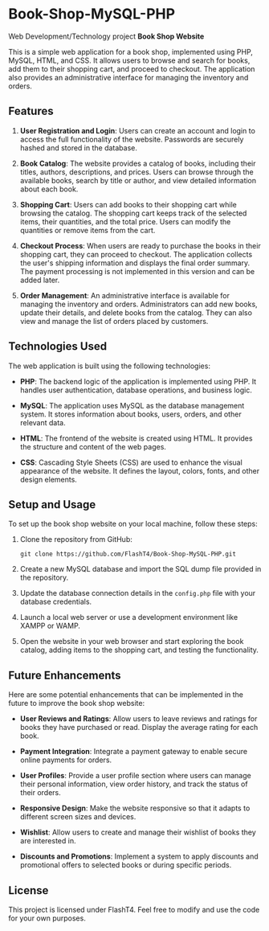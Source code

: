# Book-Shop-MySQL-PHP
Web Development/Technology project 
**Book Shop Website**

This is a simple web application for a book shop, implemented using PHP, MySQL, HTML, and CSS. It allows users to browse and search for books, add them to their shopping cart, and proceed to checkout. The application also provides an administrative interface for managing the inventory and orders.

## Features

1. **User Registration and Login**: Users can create an account and login to access the full functionality of the website. Passwords are securely hashed and stored in the database.

2. **Book Catalog**: The website provides a catalog of books, including their titles, authors, descriptions, and prices. Users can browse through the available books, search by title or author, and view detailed information about each book.

3. **Shopping Cart**: Users can add books to their shopping cart while browsing the catalog. The shopping cart keeps track of the selected items, their quantities, and the total price. Users can modify the quantities or remove items from the cart.

4. **Checkout Process**: When users are ready to purchase the books in their shopping cart, they can proceed to checkout. The application collects the user's shipping information and displays the final order summary. The payment processing is not implemented in this version and can be added later.

5. **Order Management**: An administrative interface is available for managing the inventory and orders. Administrators can add new books, update their details, and delete books from the catalog. They can also view and manage the list of orders placed by customers.

## Technologies Used

The web application is built using the following technologies:

- **PHP**: The backend logic of the application is implemented using PHP. It handles user authentication, database operations, and business logic.

- **MySQL**: The application uses MySQL as the database management system. It stores information about books, users, orders, and other relevant data.

- **HTML**: The frontend of the website is created using HTML. It provides the structure and content of the web pages.

- **CSS**: Cascading Style Sheets (CSS) are used to enhance the visual appearance of the website. It defines the layout, colors, fonts, and other design elements.

## Setup and Usage

To set up the book shop website on your local machine, follow these steps:

1. Clone the repository from GitHub:

   ```
   git clone https://github.com/FlashT4/Book-Shop-MySQL-PHP.git
   ```

2. Create a new MySQL database and import the SQL dump file provided in the repository.

3. Update the database connection details in the `config.php` file with your database credentials.

4. Launch a local web server or use a development environment like XAMPP or WAMP.

5. Open the website in your web browser and start exploring the book catalog, adding items to the shopping cart, and testing the functionality.

## Future Enhancements

Here are some potential enhancements that can be implemented in the future to improve the book shop website:

- **User Reviews and Ratings**: Allow users to leave reviews and ratings for books they have purchased or read. Display the average rating for each book.

- **Payment Integration**: Integrate a payment gateway to enable secure online payments for orders.

- **User Profiles**: Provide a user profile section where users can manage their personal information, view order history, and track the status of their orders.

- **Responsive Design**: Make the website responsive so that it adapts to different screen sizes and devices.

- **Wishlist**: Allow users to create and manage their wishlist of books they are interested in.

- **Discounts and Promotions**: Implement a system to apply discounts and promotional offers to selected books or during specific periods.

## License

This project is licensed under FlashT4. Feel free to modify and use the code for your own purposes.
